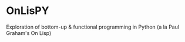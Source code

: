 # OnLisPY
Exploration of bottom-up &amp; functional programming in Python (a la Paul Graham's On Lisp)
